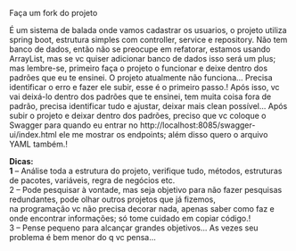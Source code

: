 Faça um fork do projeto



É um sistema de balada onde vamos cadastrar os usuarios, o projeto utiliza spring boot, estrutura simples com controller, service e repository. 
Não tem banco de dados, então não se preocupe em refatorar, estamos usando ArrayList, mas se vc quiser adicionar banco de dados isso será um plus; 
mas lembre-se, primeiro faça o projeto o funcionar e deixe dentro dos padrões que eu te ensinei. 
O projeto atualmente não funciona... Precisa identificar o erro e fazer ele subir, esse é o primeiro passo.! 
Após isso, vc vai deixá-lo dentro dos padrões que te ensinei, tem muita coisa fora de padrão, precisa identificar tudo e ajustar, deixar mais clean possível... 
Após subir o projeto e deixar dentro dos padrões, preciso que vc coloque o Swagger para quando eu entrar no http://localhost:8085/swagger-ui/index.html ele me mostrar os endpoints; além disso quero o arquivo YAML também.! 

<strong>Dicas:</strong><br>
<strong>1</strong> – Análise toda a estrutura do projeto, verifique tudo, métodos, estruturas de pacotes, variáveis, regra de negócios etc. <br>
2 – Pode pesquisar à vontade, mas seja objetivo para não fazer pesquisas redundantes, pode olhar outros projetos que já fizemos, <br>na programação vc não precisa decorar nada, apenas saber como faz e onde encontrar informações; só tome cuidado em copiar código.! <br>
3 – Pense pequeno para alcançar grandes objetivos... As vezes seu problema é bem menor do q vc pensa... 

